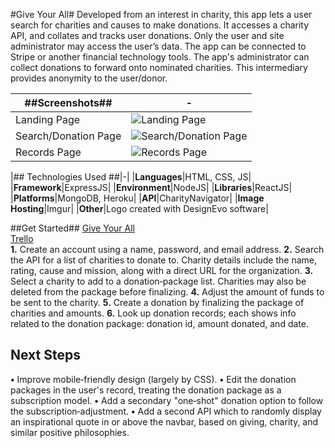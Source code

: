 #Give Your All#
Developed from an interest in charity, this app lets a user search for charities and causes to make donations. It accesses a charity API, and collates and tracks user donations. Only the user and site administrator may access the user’s data. The app can be connected to Stripe or another financial technology tools. The app's administrator can collect donations to forward onto nominated charities. This intermediary provides anonymity to the user/donor.

|##Screenshots##|-|
|----------------------|-|
|Landing Page|![Landing Page](https://i.imgur.com/Rjp88Zx.jpg)|
|Search/Donation Page|![Search/Donation Page](https://i.imgur.com/1Tpv3xK.png)|
|Records Page|![Records Page](https://i.imgur.com/0RkGW9k.jpg)|

|## Technologies Used ##|-|
|**Languages**|HTML, CSS, JS|
|**Framework**|ExpressJS|
|**Environment**|NodeJS|
|**Libraries**|ReactJS|
|**Platforms**|MongoDB, Heroku|
|**API**|CharityNavigator|
|**Image Hosting**|Imgur|
|**Other**|Logo created with DesignEvo software|

##Get Started##
[Give Your All](http://giveyourall.herokuapp.com "GiveYourAll")<br>
[Trello](https://trello.com/b/eaIztHJ3/giveyourall "Trello")<br>
**1.** Create an account using a name, password, and email address.
**2.** Search the API for a list of charities to donate to. Charity details include the name, rating, cause and mission, along with a direct URL for the organization.
**3.** Select a charity to add to a donation‐package list. Charities may also be deleted from the package before finalizing.
**4.** Adjust the amount of funds to be sent to the charity. 
**5.** Create a donation by finalizing the package of charities and amounts.
**6.** Look up donation records; each shows info related to the donation package: donation id, amount donated, and date.

## Next Steps ##
**•** Improve mobile‐friendly design (largely by CSS).
**•** Edit the donation packages in the user's record, treating the donation package as a subscription model.
**•** Add a secondary "one‐shot" donation option to follow the subscription‐adjustment.
**•** Add a second API which to randomly display an inspirational quote in or above the navbar, based on giving, charity, and similar positive philosophies.
